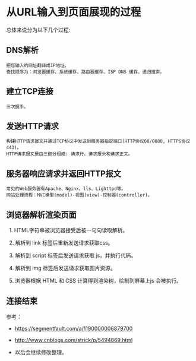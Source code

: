 # 从URL输入到页面展现的过程

总体来说分为以下几个过程:

## DNS解析
    把您输入的网址翻译成IP地址。
    查找顺序为：浏览器缓存、系统缓存、路由器缓存、ISP DNS 缓存、递归搜索。
    
## 建立TCP连接
    三次握手。

## 发送HTTP请求
    构建HTTP请求报文并通过TCP协议中发送到服务器指定端口(HTTP协议80/8080, HTTPS协议443)。
    HTTP请求报文是由三部分组成: 请求行、请求报头和请求正文。
    
## 服务器响应请求并返回HTTP报文
    常见的Web服务器有Apache、Nginx、lls、Lighttpd等。
    网站处理流程：MVC模型(model)-视图(view)-控制器(controller)。
    
## 浏览器解析渲染页面

   1. HTML字符串被浏览器接受后被一句句读取解析。
   
   2. 解析到 link 标签后重新发送请求获取css。
   
   3. 解析到 script 标签后发送请求获取 js，并执行代码。
   
   4. 解析到 img 标签后发送请求获取图片资源。
   
   5. 浏览器根据 HTML 和 CSS 计算得到渲染树，绘制到屏幕上js 会被执行。
   
## 连接结束

参考：

- https://segmentfault.com/a/1190000006879700

- http://www.cnblogs.com/strick/p/5494869.html
 
- 以后会继续修改整理。
